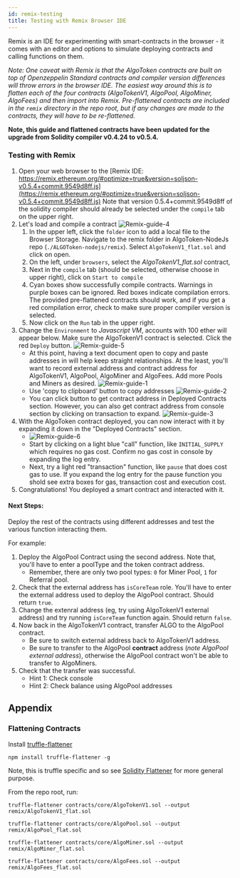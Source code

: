 ```yaml
---
id: remix-testing
title: Testing with Remix Browser IDE
---
```


 Remix is an IDE for experimenting with smart-contracts in the browser - it comes with an editor and options to simulate deploying contracts and calling functions on them.

 _Note: One caveat with Remix is that the AlgoToken contracts are built on top of Openzeppelin Standard contracts and compiler version differences will throw errors in the browser IDE. The easiest way around this is to flatten each of the four contracts (AlgoTokenV1, AlgoPool, AlgoMiner, AlgoFees) and then import into Remix. Pre-flattened contracts are included in the `remix` directory in the repo root, but if any changes are made to the contracts, they will have to be re-flattened._

 **Note, this guide and flattened contracts have been updated for the upgrade from Solidity compiler v0.4.24 to v0.5.4.**

### Testing with Remix

1. Open your web browser to the [Remix IDE: https://remix.ethereum.org/#optimize=true&version=soljson-v0.5.4+commit.9549d8ff.js](https://remix.ethereum.org/#optimize=true&version=soljson-v0.5.4+commit.9549d8ff.js) Note that version 0.5.4+commit.9549d8ff of the solidity compiler should already be selected under the `compile` tab on the upper right.
2. Let's load and compile a contract
![Remix-guide-4](/img/Guide-remix-4.jpg)
	1. In the upper left, click the `folder` icon to add a local file to the Browser Storage. Navigate to the remix folder in AlgoToken-NodeJs repo (`./ALGOToken-nodejs/remix`). Select `AlgoTokenV1_flat.sol` and click on open.
	2. On the left, under `browsers`, select the *AlgoTokenV1_flat.sol* contract,
	3. Next in the `compile` tab (should be selected, otherwise choose in upper right), click on `Start to compile`
	4. Cyan boxes show successfully compile contracts. Warnings in purple boxes can be ignored. Red boxes indicate compilation errors. The provided pre-flattened contracts should work, and if you get a red compilation error, check to make sure proper compiler version is selected. 
	5. Now click on the `Run` tab in the upper right.
3. Change the `Environment` to _Javascript VM_, accounts with 100 ether will appear below. Make sure the AlgoTokenV1 contract is selected. Click the red `Deploy` button.
![Remix-guide-5](/img/Guide-remix-5.jpg)
	- At this point, having a text document open to copy and paste addresses in will help keep straight relationships. At the least, you'll want to record external address and contract address for AlgoTokenV1, AlgoPool, AlgoMiner and AlgoFees. Add more Pools and Miners as desired.
![Remix-guide-1](/img/Guide-remix-1.jpg)
	- Use 'copy to clipboard' button to copy addresses
![Remix-guide-2](/img/Guide-remix-2.jpg)
	- You can click button to get contract address in Deployed Contracts section. However, you can also get contract address from console section by clicking on transaction to expand.
![Remix-guide-3](/img/Guide-remix-3.jpg)
4. With the AlgoToken contract deployed, you can now interact with it by expanding it down in the "Deployed Contracts" section. 
	- ![Remix-guide-6](/img/Guide-remix-6.jpg)
	- Start by clicking on a light blue "call" function, like `INITIAL_SUPPLY` which requires no gas cost. Confirm no gas cost in console by expanding the log entry.
	- Next, try a light red "transaction" function, like `pause` that does cost gas to use. If you expand the log entry for the pause function you shold see extra boxes for gas, transaction cost and execution cost. 
5. Congratulations! You deployed a smart contract and interacted with it.

#### Next Steps:
Deploy the rest of the contracts using different addresses and test the various function interacting them.

For example:

1. Deploy the AlgoPool Contract using the second address. Note that, you'll have to enter a poolType and the token contract address.
	- Remember, there are only two pool types: `0` for Miner Pool, `1` for Referral pool. 
2. Check that the external address has `isCoreTeam` role. You'll have to enter the external address used to deploy the AlgoPool contract. Should return `true`.
3. Change the extenral address (eg, try using AlgoTokenV1 external address) and try running `isCoreTeam` function again. Should return `false`. 
4. Now back in the AlgoTokenV1 contract, transfer ALGO to the AlgoPool contract.
	- Be sure to switch external address back to AlgoTokenV1 address. 
	- Be sure to transfer to the AlgoPool **contract** address (_note AlgoPool external address_), otherwise the AlgoPool contract won't be able to transfer to AlgoMiners.
5. Check that the transfer was successful.
	- Hint 1: Check console
	- Hint 2: Check balance using AlgoPool addresses

## Appendix

### Flattening Contracts

Install [truffle-flattener](https://github.com/nomiclabs/truffle-flattener)

```
npm install truffle-flattener -g
```


Note, this is truffle specific and so see [Solidity Flattener](https://github.com/BlockCatIO/solidity-flattener) for more general purpose.

From the repo root, run:

```
truffle-flattener contracts/core/AlgoTokenV1.sol --output remix/AlgoTokenV1_flat.sol

truffle-flattener contracts/core/AlgoPool.sol --output remix/AlgoPool_flat.sol

truffle-flattener contracts/core/AlgoMiner.sol --output remix/AlgoMiner_flat.sol

truffle-flattener contracts/core/AlgoFees.sol --output remix/AlgoFees_flat.sol
```
